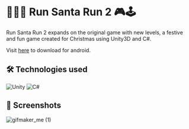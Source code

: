 # 🎁🎅🏻 Run Santa Run 2 🎮🕹️

Run Santa Run 2 expands on the original game with new levels, a festive and fun game created for Christmas using Unity3D and C#.

Visit [here](https://abg.itch.io/runsantarun2) to download for android.

## 🛠️ Technologies used
![Unity](https://img.shields.io/badge/unity-%23000000.svg?style=for-the-badge&logo=unity&logoColor=white)
![C#](https://img.shields.io/badge/c%23-%23239120.svg?style=for-the-badge&logo=csharp&logoColor=white)


## 📸 Screenshots
![gifmaker_me (1)](https://github.com/user-attachments/assets/aea4b7e2-ddf5-4871-8262-5d651fa25d00)
